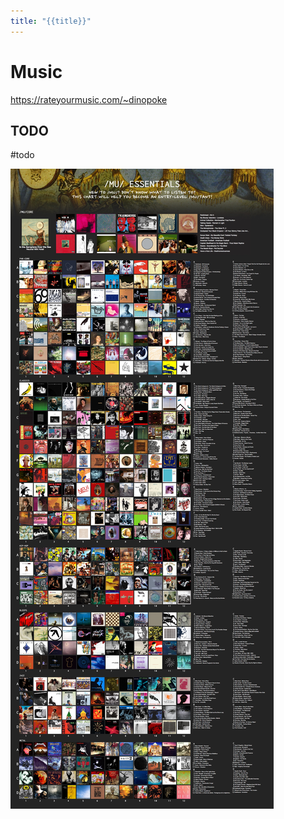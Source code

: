 ```yaml
---
title: "{{title}}"
---
```

# Music

https://rateyourmusic.com/~dinopoke

## TODO
#todo

![](https://raw.githubusercontent.com/dinopoke/obsidian-vault/main/Attachments/mu%20Essentials.jpg)
